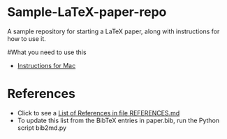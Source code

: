 Sample-LaTeX-paper-repo
=======================

A sample repository for starting a LaTeX paper, along with instructions for how to use it.

#What you need to use this
* [Instructions for Mac](README_MAC.md)


# References
* Click to see a [List of References in file REFERENCES.md](REFERENCES.md) 
* To update this list from the BibTeX entries in paper.bib, run the Python script bib2md.py
